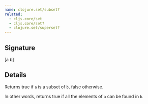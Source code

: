 ```yaml
---
name: clojure.set/subset?
related:
  - cljs.core/set
  - cljs.core/set?
  - clojure.set/superset?
---
```


## Signature
[a b]


## Details

Returns true if `a` is a subset of `b`, false otherwise.

In other words, returns true if all the elements of `a` can be found in `b`.

